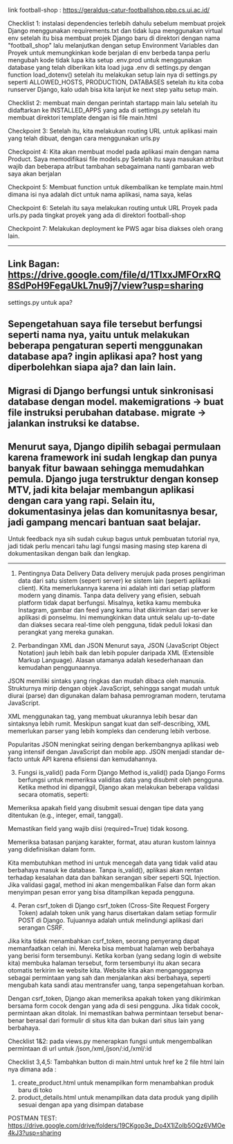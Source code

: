 link football-shop : https://geraldus-catur-footballshop.pbp.cs.ui.ac.id/

Checklist 1:
instalasi dependencies terlebih dahulu sebelum membuat projek Django menggunakan requirements.txt dan tidak lupa menggunakan virtual env
setelah itu bisa membuat projek Django baru di direktori dengan nama "football_shop"
lalu melanjutkan dengan setup Environment Variables dan Proyek untuk memungkinkan kode berjalan di env berbeda tanpa perlu mengubah kode
tidak lupa kita setup .env.prod untuk menggunakan database yang telah diberikan
kita load juga .env di settings.py dengan function load_dotenv()
setelah itu melakukan setup lain nya di settings.py seperti ALLOWED_HOSTS, PRODUCTION, DATABASES
setelah itu kita coba runserver Django, kalo udah bisa kita lanjut ke next step yaitu setup main.

Checklist 2:
membuat main dengan perintah startapp main lalu setelah itu didaftarkan ke INSTALLED_APPS yang ada di settings.py setelah itu membuat direktori template dengan isi file main.html

Checkpoint 3:
Setelah itu, kita melakukan routing URL untuk aplikasi main yang telah dibuat, dengan cara menggunakan urls.py

Checkpoint 4:
Kita akan membuat model pada aplikasi main dengan nama Product. Saya memodifikasi file models.py
Setelah itu saya masukan atribut wajib dan beberapa atribut tambahan sebagaimana nanti gambaran web saya akan berjalan

Checkpoint 5:
Membuat function untuk dikembalikan ke template main.html dimana isi nya adalah dict untuk nama aplikasi, nama saya, kelas

Checkpoint 6:
Setelah itu saya melakukan routing untuk URL Proyek pada urls.py pada tingkat proyek yang ada di direktori football-shop

Checkpoint 7:
Melakukan deployment ke PWS agar bisa diakses oleh orang lain.

------------------------------------------------------------------------------------------------
Link Bagan: https://drive.google.com/file/d/1TlxxJMFOrxRQ8SdPoH9FegaUkL7nu9j7/view?usp=sharing
------------------------------------------------------------------------------------------------
settings.py untuk apa?

Sepengetahuan saya file tersebut berfungsi seperti nama nya, yaitu untuk melakukan beberapa pengaturan seperti menggunakan database apa? ingin aplikasi apa? host yang diperbolehkan siapa aja? dan lain lain.
------------------------------------------------------------------------------------------------
Migrasi di Django berfungsi untuk sinkronisasi database dengan model. 
makemigrations → buat file instruksi perubahan database.
migrate → jalankan instruksi ke databse.
------------------------------------------------------------------------------------------------
Menurut saya, Django dipilih sebagai permulaan karena framework ini sudah lengkap dan punya banyak fitur bawaan sehingga memudahkan pemula. Django juga terstruktur dengan konsep MTV, jadi kita belajar membangun aplikasi dengan cara yang rapi. Selain itu, dokumentasinya jelas dan komunitasnya besar, jadi gampang mencari bantuan saat belajar.
------------------------------------------------------------------------------------------------
Untuk feedback nya sih sudah cukup bagus untuk pembuatan tutorial nya, jadi tidak perlu mencari tahu lagi fungsi masing masing step karena di dokumentasikan dengan baik dan lengkap.


------------------------------------------------------------------------------
1. Pentingnya Data Delivery
Data delivery merujuk pada proses pengiriman data dari satu sistem (seperti server) ke sistem lain (seperti aplikasi client). Kita memerlukannya karena ini adalah inti dari setiap platform modern yang dinamis. Tanpa data delivery yang efisien, sebuah platform tidak dapat berfungsi. Misalnya, ketika kamu membuka Instagram, gambar dan feed yang kamu lihat dikirimkan dari server ke aplikasi di ponselmu. Ini memungkinkan data untuk selalu up-to-date dan diakses secara real-time oleh pengguna, tidak peduli lokasi dan perangkat yang mereka gunakan.

2. Perbandingan XML dan JSON
Menurut saya, JSON (JavaScript Object Notation) jauh lebih baik dan lebih populer daripada XML (Extensible Markup Language). Alasan utamanya adalah kesederhanaan dan kemudahan penggunaannya.

JSON memiliki sintaks yang ringkas dan mudah dibaca oleh manusia. Strukturnya mirip dengan objek JavaScript, sehingga sangat mudah untuk diurai (parse) dan digunakan dalam bahasa pemrograman modern, terutama JavaScript.

XML menggunakan tag, yang membuat ukurannya lebih besar dan sintaksnya lebih rumit. Meskipun sangat kuat dan self-describing, XML memerlukan parser yang lebih kompleks dan cenderung lebih verbose.

Popularitas JSON meningkat seiring dengan berkembangnya aplikasi web yang intensif dengan JavaScript dan mobile app. JSON menjadi standar de-facto untuk API karena efisiensi dan kemudahannya.

3. Fungsi is_valid() pada Form Django
Method is_valid() pada Django Forms berfungsi untuk memeriksa validitas data yang disubmit oleh pengguna. Ketika method ini dipanggil, Django akan melakukan beberapa validasi secara otomatis, seperti:

Memeriksa apakah field yang disubmit sesuai dengan tipe data yang ditentukan (e.g., integer, email, tanggal).

Memastikan field yang wajib diisi (required=True) tidak kosong.

Memeriksa batasan panjang karakter, format, atau aturan kustom lainnya yang didefinisikan dalam form.

Kita membutuhkan method ini untuk mencegah data yang tidak valid atau berbahaya masuk ke database. Tanpa is_valid(), aplikasi akan rentan terhadap kesalahan data dan bahkan serangan siber seperti SQL Injection. Jika validasi gagal, method ini akan mengembalikan False dan form akan menyimpan pesan error yang bisa ditampilkan kepada pengguna.

4. Peran csrf_token di Django
csrf_token (Cross-Site Request Forgery Token) adalah token unik yang harus disertakan dalam setiap formulir POST di Django. Tujuannya adalah untuk melindungi aplikasi dari serangan CSRF.

Jika kita tidak menambahkan csrf_token, seorang penyerang dapat memanfaatkan celah ini. Mereka bisa membuat halaman web berbahaya yang berisi form tersembunyi. Ketika korban (yang sedang login di website kita) membuka halaman tersebut, form tersembunyi itu akan secara otomatis terkirim ke website kita. Website kita akan menganggapnya sebagai permintaan yang sah dan menjalankan aksi berbahaya, seperti mengubah kata sandi atau mentransfer uang, tanpa sepengetahuan korban.

Dengan csrf_token, Django akan memeriksa apakah token yang dikirimkan bersama form cocok dengan yang ada di sesi pengguna. Jika tidak cocok, permintaan akan ditolak. Ini memastikan bahwa permintaan tersebut benar-benar berasal dari formulir di situs kita dan bukan dari situs lain yang berbahaya.

Checklist 1&2:
pada views.py menerapkan fungsi untuk mengembalikan permintaan di url untuk /json,/xml,/json/:id,/xml/:id

Checklist 3,4,5:
Tambahkan button di main.html untuk href ke 2 file html lain nya dimana ada :
1. create_product.html untuk menampilkan form menambahkan produk baru di toko
2. product_details.html untuk menampilkan data data produk yang dipilih sesuai dengan apa yang disimpan database

POSTMAN TEST:
https://drive.google.com/drive/folders/19CKgop3e_Do4X1lZoIb5OQz6VMOe4kJ3?usp=sharing


